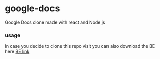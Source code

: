 


# google-docs
Google Docs clone made with react and Node js
### usage
In case you decide to clone this repo visit you can also download the BE here [BE link](https://github.com/Ntagungira-cmd/google-docs-server)

